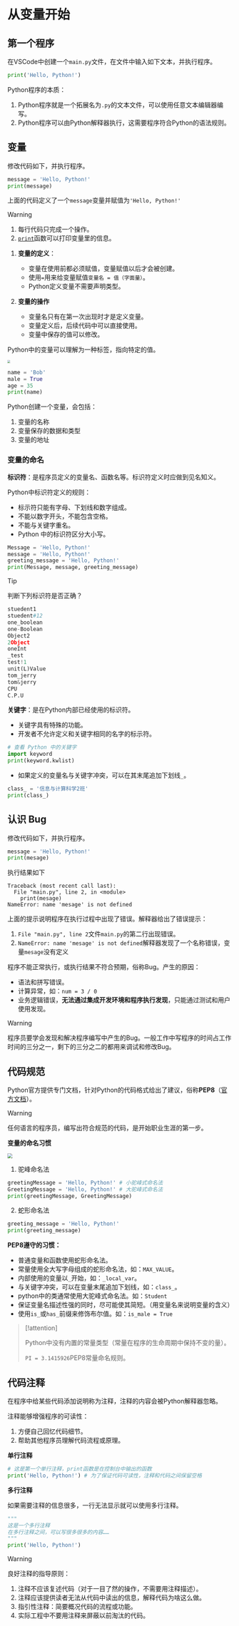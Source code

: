 # 从变量开始

## 第一个程序

在VSCode中创建一个`main.py`文件，在文件中输入如下文本，并执行程序。

```python
print('Hello, Python!')
```

Python程序的本质：

1. Python程序就是一个拓展名为`.py`的文本文件，可以使用任意文本编辑器编写。
2. Python程序可以由Python解释器执行，这需要程序符合Python的语法规则。

## 变量

修改代码如下，并执行程序。

```python
message = 'Hello, Python!'
print(message)
```

上面的代码定义了一个`message`变量并赋值为`'Hello, Python!'`

> [!warning]
>
> 1. 每行代码只完成一个操作。
> 2. [`print`](https://docs.python.org/zh-cn/3.9/library/functions.html#print)函数可以打印变量里的信息。

1. **变量的定义**：
   * 变量在使用前都必须赋值，变量赋值以后才会被创建。
   * 使用`=`用来给变量赋值`变量名 = 值（字面量）`。
   * Python定义变量不需要声明类型。

2. **变量的操作**
   * 变量名只有在第一次出现时才是定义变量。
   * 变量定义后，后续代码中可以直接使用。
   * 变量中保存的值可以修改。

Python中的变量可以理解为一种标签，指向特定的值。

<img src="https://raw.githubusercontent.com/hughxusu/lesson-py/develop/images/base/vars.jpg" style="zoom: 40%;" />

```python
name = 'Bob'
male = True
age = 35
print(name)
```

Python创建一个变量，会包括：

1. 变量的名称
2. 变量保存的数据和类型
3. 变量的地址

### 变量的命名

**标识符**：是程序员定义的变量名、函数名等。标识符定义时应做到见名知义。

Python中标识符定义的规则：

* 标示符只能有字母、下划线和数字组成。
* 不能以数字开头，不能包含空格。
* 不能与关键字重名。
* Python 中的标识符区分大小写。

```python
Message = 'Hello, Python!'
message = 'Hello, Python!'
greeting_message = 'Hello, Python!'
print(Message, message, greeting_message)
```

> [!tip]
>
> 判断下列标识符是否正确？
>

```python
stuedent1
stuedent#12
one_boolean
one-Boolean
Object2
2Object
oneInt
_test
test!1
unit(L)Value
tom_jerry
tom&jerry
CPU
C.P.U
```

**关键字**：是在Python内部已经使用的标识符。

* 关键字具有特殊的功能。
* 开发者不允许定义和关键字相同的名字的标示符。

```python
# 查看 Python 中的关键字
import keyword
print(keyword.kwlist) 
```

* 如果定义的变量名与关键字冲突，可以在其末尾追加下划线`_`。

``` python
class_ = '信息与计算科学2班'
print(class_)
```

## 认识 Bug

修改代码如下，并执行程序。

```python
message = 'Hello, Python!'
print(mesage)
```

执行结果如下

```shell
Traceback (most recent call last):
  File "main.py", line 2, in <module>
    print(mesage)
NameError: name 'mesage' is not defined
```

上面的提示说明程序在执行过程中出现了错误。解释器给出了错误提示：

1. `File "main.py", line 2`文件`main.py`的第二行出现错误。
2. `NameError: name 'mesage' is not defined`解释器发现了一个名称错误，变量`mesage`没有定义

程序不能正常执行，或执行结果不符合预期，俗称Bug。产生的原因：

* 语法和拼写错误。
* 计算异常，如：`num = 3 / 0`
* 业务逻辑错误，**无法通过集成开发环境和程序执行发现**，只能通过测试和用户使用发现。

> [!warning]
>
> 程序员要学会发现和解决程序编写中产生的Bug。一般工作中写程序的时间占工作时间的三分之一，剩下的三分之二的都用来调试和修改Bug。

## 代码规范

Python官方提供专门文档，针对Python的代码格式给出了建议，俗称**PEP8**（[官方文档](https://www.python.org/dev/peps/pep-0008/)）。

> [!warning]
>
> 任何语言的程序员，编写出符合规范的代码，是开始职业生涯的第一步。

**变量的命名习惯**

<img src="https://raw.githubusercontent.com/hughxusu/lesson-py/develop/images/base/p9zxnxg.jpg" style="zoom: 67%;" />



1. 驼峰命名法

```python
greetingMessage = 'Hello, Python!' # 小驼峰式命名法
GreetingMessage = 'Hello, Python!' # 大驼峰式命名法
print(greetingMessage, GreetingMessage)
```

2. 蛇形命名法

```python
greeting_message = 'Hello, Python!'
print(greeting_message)
```

**PEP8遵守的习惯：**

* 普通变量和函数使用蛇形命名法。
* 常量使用全大写字母组成的蛇形命名法，如：`MAX_VALUE`。
* 内部使用的变量以`_`开始，如：`_local_var`。
* 与关键字冲突，可以在变量末尾追加下划线，如：`class_`。
* python中的类通常使用大驼峰式命名法。如：`Student`
* 保证变量名描述性强的同时，尽可能使其简短。（用变量名来说明变量的含义）
* 使用`is_`或`has_`前缀来修饰布尔值。如：`is_male = True`

> [!attention]
>
> Python中没有内置的常量类型（常量在程序的生命周期中保持不变的量）。
>
> `PI = 3.1415926`PEP8常量命名规则。

## 代码注释

在程序中给某些代码添加说明称为注释，注释的内容会被Python解释器忽略。

注释能够增强程序的可读性：

1. 方便自己回忆代码细节。
2. 帮助其他程序员理解代码流程或原理。

**单行注释**

```python
# 这是第一个单行注释，print函数是在控制台中输出的函数
print('Hello, Python!') # 为了保证代码可读性，注释和代码之间保留空格
```

**多行注释**

如果需要注释的信息很多，一行无法显示就可以使用多行注释。

```python
"""
这是一个多行注释
在多行注释之间，可以写很多很多的内容……
""" 
print('Hello, Python!')
```

> [!warning]
>
> 良好注释的指导原则：
>
> 1. 注释不应该复述代码（对于一目了然的操作，不需要用注释描述）。
> 2. 注释应该提供读者无法从代码中读出的信息，解释代码为啥这么做。
> 3. 指引性注释：简要概况代码的流程或功能。
> 4. 实际工程中不要用注释来屏蔽以前淘汰的代码。

